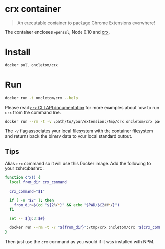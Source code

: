 # crx container

> An executable container to package Chrome Extensions everwhere!

The container encloses `openssl`, Node 0.10 and [crx](https://npmjs.org/crx).

# Install

```bash
docker pull oncletom/crx
```

# Run

```bash
docker run -t oncletom/crx --help
```

Please read [`crx` CLI API documentation](https://github.com/oncletom/crx/blob/master/README.md#cli-api) for more examples about how to run `crx` from the command line.

```bash
docker run --rm -t -v /path/to/your/extension:/tmp/crx oncletom/crx pack > extension.crx
```

The `-v` flag associates your local filesystem with the container filesystem and returns back the binary data to your local standard output.

## Tips

Alias `crx` command so it will use this Docker image. Add the following to your zshrc/bashrc :

```bash
function crx() {
  local from_dir crx_command
  
  crx_command="$1"
  
  if [ -n "$2" ]; then
    from_dir=$(cd "${2%/*}" && echo "$PWD/${2##*/}")
  fi

  set -- ${@:3:$#}
  
  docker run --rm -t -v "${from_dir}":/tmp/crx oncletom/crx "${crx_command}" $(if [ -n "${from_dir}" ] ; then echo /tmp/crx; fi) $@
}
```

Then just use the `crx` command as you would if it was installed with NPM.
